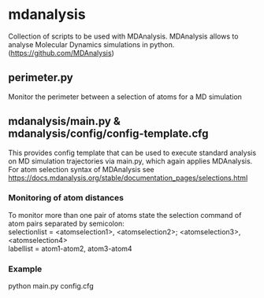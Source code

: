 # mdanalysis

Collection of scripts to be used with MDAnalysis. MDAnalysis allows to analyse Molecular Dynamics simulations in python. (https://github.com/MDAnalysis)

## perimeter.py
Monitor the perimeter between a selection of atoms for a MD simulation

## mdanalysis/main.py & mdanalysis/config/config-template.cfg
This provides config template that can be used to execute standard analysis on MD simulation trajectories via main.py, which again applies MDAnalysis.  
For atom selection syntax of MDAnalysis see https://docs.mdanalysis.org/stable/documentation_pages/selections.html

### Monitoring of atom distances
To monitor more than one pair of atoms state the selection command of atom pairs separated by semicolon:  
selectionlist = \<atomselection1>, \<atomselection2>; \<atomselection3>, \<atomselection4>  
labellist = atom1-atom2, atom3-atom4

### Example
python main.py config.cfg
